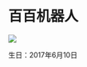 # 百百机器人


<img src="https://github.com/TouhouFishClub/baibaibot/blob/master/avatar.jpg?raw=true"></img>

生日：2017年6月10日

